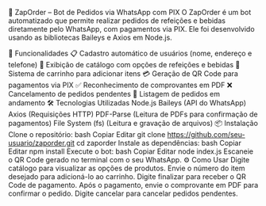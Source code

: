🤖 ZapOrder – Bot de Pedidos via WhatsApp com PIX
O ZapOrder é um bot automatizado que permite realizar pedidos de refeições e bebidas diretamente pelo WhatsApp, com pagamentos via PIX. Ele foi desenvolvido usando as bibliotecas Baileys e Axios em Node.js.

🚀 Funcionalidades
📋 Cadastro automático de usuários (nome, endereço e telefone)
🍔 Exibição de catálogo com opções de refeições e bebidas
🛒 Sistema de carrinho para adicionar itens
💳 Geração de QR Code para pagamentos via PIX
✅ Reconhecimento de comprovantes em PDF
❌ Cancelamento de pedidos pendentes
📄 Listagem de pedidos em andamento
🛠 Tecnologias Utilizadas
Node.js
Baileys (API do WhatsApp)
Axios (Requisições HTTP)
PDF-Parse (Leitura de PDFs para confirmação de pagamentos)
File System (fs) (Leitura e gravação de arquivos)
📦 Instalação
Clone o repositório:
bash
Copiar
Editar
git clone https://github.com/seu-usuario/zaporder.git
cd zaporder
Instale as dependências:
bash
Copiar
Editar
npm install
Execute o bot:
bash
Copiar
Editar
node index.js
Escaneie o QR Code gerado no terminal com o seu WhatsApp.
⚙️ Como Usar
Digite catálogo para visualizar as opções de produtos.
Envie o número do item desejado para adicioná-lo ao carrinho.
Digite finalizar para receber o QR Code de pagamento.
Após o pagamento, envie o comprovante em PDF para confirmar o pedido.
Digite cancelar para cancelar pedidos pendentes.
